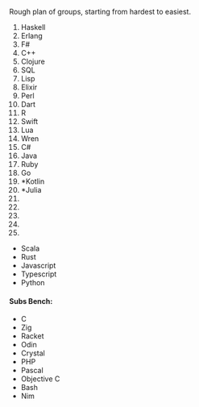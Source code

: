 Rough plan of groups, starting from hardest to easiest.

1. Haskell
2. Erlang
3. F#
4. C++
5. Clojure
6. SQL
7. Lisp
8. Elixir
9. Perl
10. Dart
11. R
12. Swift
13. Lua
14. Wren
15. C#
16. Java
17. Ruby
18. Go
19. *Kotlin
20. *Julia
21.
22.
23.
24.
25.

* Scala
* Rust
* Javascript
* Typescript
* Python

#### Subs Bench:

* C
* Zig
* Racket
* Odin
* Crystal
* PHP
* Pascal
* Objective C
* Bash
* Nim